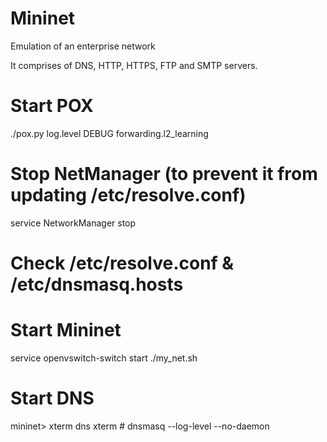 # Mininet
Emulation of an enterprise network

It comprises of DNS, HTTP, HTTPS, FTP and SMTP servers.

# Start POX
./pox.py log.level DEBUG forwarding.l2_learning

# Stop NetManager (to prevent it from updating /etc/resolve.conf)
service NetworkManager stop

# Check /etc/resolve.conf & /etc/dnsmasq.hosts

# Start Mininet
service openvswitch-switch start
./my_net.sh

# Start DNS
mininet> xterm dns
xterm # dnsmasq --log-level --no-daemon
